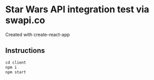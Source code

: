 # Star Wars API integration test via swapi.co

Created with create-react-app

## Instructions
```javascript
cd client
npm i
npm start
```
